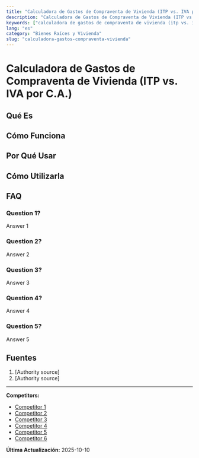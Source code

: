```yaml
---
title: "Calculadora de Gastos de Compraventa de Vivienda (ITP vs. IVA por C.A.)"
description: "Calculadora de Gastos de Compraventa de Vivienda (ITP vs. IVA por C.A.)"
keywords: ["calculadora de gastos de compraventa de vivienda (itp vs. iva por c.a.)"]
lang: "es"
category: "Bienes Raíces y Vivienda"
slug: "calculadora-gastos-compraventa-vivienda"
---
```


# Calculadora de Gastos de Compraventa de Vivienda (ITP vs. IVA por C.A.)

<!-- TODO: Add introduction -->

## Qué Es

<!-- TODO: Explain what this calculator does -->

## Cómo Funciona

<!-- TODO: Explain methodology -->

## Por Qué Usar

<!-- TODO: List benefits -->

## Cómo Utilizarla

<!-- TODO: Step-by-step guide -->

## FAQ

### Question 1?
Answer 1

### Question 2?
Answer 2

### Question 3?
Answer 3

### Question 4?
Answer 4

### Question 5?
Answer 5

## Fuentes

1. [Authority source]
2. [Authority source]

---

**Competitors:**
- [Competitor 1](https://www.fotocasa.es/fotocasa-life/calculadora/calculadora-gastos-comprar-casa/)
- [Competitor 2](https://claveinmueble.com/calculadora-itp-por-comunidad-autonoma/)
- [Competitor 3](https://gestcredit.es/calculadora-de-gastos/)
- [Competitor 4](https://www.iahorro.com/calculadoras/gastos-hipoteca)
- [Competitor 5](https://notariostenerife.es/calculadora-de-compraventa/)
- [Competitor 6](https://clientes.kutxabank.es/es/simuladores/hipotecas/simulador-gastos-compra-inmueble.html)

**Última Actualización:** 2025-10-10
